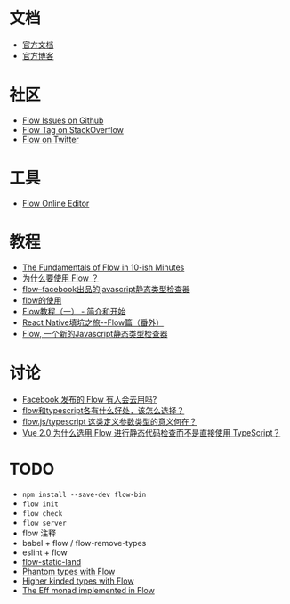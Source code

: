 # 文档
- [官方文档](https://flowtype.org/docs)
- [官方博客](https://flowtype.org/blog/)

# 社区
- [Flow Issues on Github](https://github.com/facebook/flow/issues)
- [Flow Tag on StackOverflow](http://stackoverflow.com/questions/tagged/flowtype)
- [Flow on Twitter](https://twitter.com/flowtype)

# 工具
- [Flow Online Editor](https://flowtype.org/try/)

# 教程
- [The Fundamentals of Flow in 10-ish Minutes](https://www.youtube.com/watch?v=xWMuAUbXcdQ)
- [为什么要使用 Flow ？](http://www.zcfy.cc/article/why-use-flow-1585.html)
- [flow–facebook出品的javascript静态类型检查器](http://www.alloyteam.com/2015/07/flow-a-static-type-checker-for-javascript-from-facebook/)
- [flow的使用](https://gold.xitu.io/post/5866920661ff4b00576c6337)
- [Flow教程（一） - 简介和开始](http://www.pinqy.cn/notes/flow-learning-1)
- [React Native填坑之旅--Flow篇（番外）](https://segmentfault.com/a/1190000007110697)
- [Flow, 一个新的Javascript静态类型检查器](https://segmentfault.com/a/1190000004174468)

# 讨论
- [Facebook 发布的 Flow 有人会去用吗?](https://cnodejs.org/topic/546c4e258a83dbb874f03438)
- [flow和typescript各有什么好处，该怎么选择？](https://www.zhihu.com/question/49576972)
- [flow.js/typescript 这类定义参数类型的意义何在？](https://www.zhihu.com/question/28016252)
- [Vue 2.0 为什么选用 Flow 进行静态代码检查而不是直接使用 TypeScript？](https://www.zhihu.com/question/46397274)

# TODO
- `npm install --save-dev flow-bin`
- `flow init`
- `flow check`
- `flow server`
- flow 注释
- babel + flow / flow-remove-types
- eslint + flow
- [flow-static-land](https://github.com/gcanti/flow-static-land)
- [Phantom types with Flow](https://medium.com/@gcanti/phantom-types-with-flow-828aff73232b#.c9n1p8pry)
- [Higher kinded types with Flow](https://medium.com/@gcanti/higher-kinded-types-in-flow-275b657992b7#.o0ivt9vfe)
- [The Eff monad implemented in Flow](https://medium.com/@gcanti/the-eff-monad-implemented-in-flow-40803670c3eb#.aqrxht1nu)
